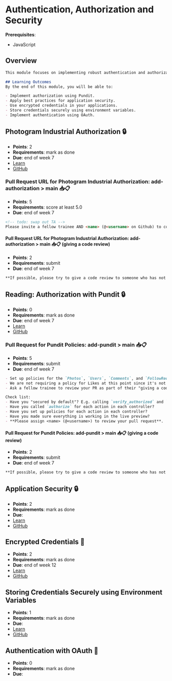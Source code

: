 # Authentication, Authorization and Security

**Prerequisites**:
- JavaScript

## Overview
```md
This module focuses on implementing robust authentication and authorization mechanisms, as well as ensuring the security of your applications. You will learn to use Pundit for authorization, manage application security, encrypt credentials, store credentials securely, and implement authentication using OAuth.

## Learning Outcomes
By the end of this module, you will be able to:

- Implement authorization using Pundit.
- Apply best practices for application security.
- Use encrypted credentials in your applications.
- Store credentials securely using environment variables.
- Implement authentication using OAuth.
```

## Photogram Industrial Authorization 🔒
- **Points**: 2
- **Requirements**:  mark as done
- **Due**: end of week 7
- [Learn](https://learn.firstdraft.com/lessons/201-photogram-industrial-authorization)
- [GitHub](https://github.com/appdev-lessons/photogram-industrial-authorization)


### Pull Request URL for Photogram Industrial Authorization: add-authorization > main 📥📋
- **Points**: 5
- **Requirements**:  score at least 5.0
- **Due**: end of week 7
```md
<!-- todo: swap out TA -->
Please invite a fellow trainee AND <name> (@<username> on Github) to collaborate on your repository. Also, be sure to have them both review your pull request.
```

#### Pull Request URL for Photogram Industrial Authorization: add-authorization > main 📥📋 (giving a code review)
- **Points**: 2
- **Requirements**:  submit
- **Due**: end of week 7
```md
**If possible, please try to give a code review to someone who has not yet received a review on this branch!**
```

## Reading: Authorization with Pundit 🔒
- **Points**: 0
- **Requirements**:  mark as done
- **Due**: end of week 7
- [Learn](https://learn.firstdraft.com/lessons/202-pundit-authorization)
- [GitHub](https://github.com/appdev-lessons/pundit-authorization)


### Pull Request for Pundit Policies: add-pundit > main 📥📋
- **Points**: 5
- **Requirements**:  submit
- **Due**: end of week 7
```md
- Set up policies for the `Photos`, `Users`, `Comments`, and `FollowRequests` controllers.
- We are not requiring a policy for Likes at this point since it's not fully implemented.
- Ask a fellow trainee to review your PR as part of their "giving a code review" assignment.

Check list:
- Have you "secured by default"? E.g. calling `verify_authorized` and `verify_policy_scoped` after each action in the application controller.
- Have you called `authorize` for each action in each controller?
- Have you set up policies for each action in each controller?
- Have you made sure everything is working in the live preview?
- **Please assign <name> (@<username>) to review your pull request**.
```

#### Pull Request for Pundit Policies: add-pundit > main 📥📋 (giving a code review)
- **Points**: 2
- **Requirements**:  submit
- **Due**: end of week 7
```md
**If possible, please try to give a code review to someone who has not yet received a review on this branch!**
```

## Application Security 🔒
- **Points**: 2
- **Requirements**: mark as done
- **Due**:
- [Learn](https://learn.firstdraft.com/lessons/312-rails-security)
- [GitHub](https://github.com/DPI-WE/rails-security)

## Encrypted Credentials 🤫
- **Points**: 2
- **Requirements**: mark as done
- **Due**: end of week 12
- [Learn](https://learn.firstdraft.com/lessons/298-rails-encrypted-credentials)
- [GitHub](https://github.com/DPI-WE/rails-encrypted-credentials)

## Storing Credentials Securely using Environment Variables
- **Points**: 1
- **Requirements**: mark as done
- **Due**:
- [Learn](https://learn.firstdraft.com/lessons/52-storing-credentials-securely)
- [GitHub](https://github.com/appdev-lessons/storing-credentials-securely)

<!-- TODO https://github.com/DPI-WE/curriculum/issues/11 -->
## Authentication with OAuth 🪪
- **Points**: 0 
- **Requirements**: mark as done
- **Due**:
